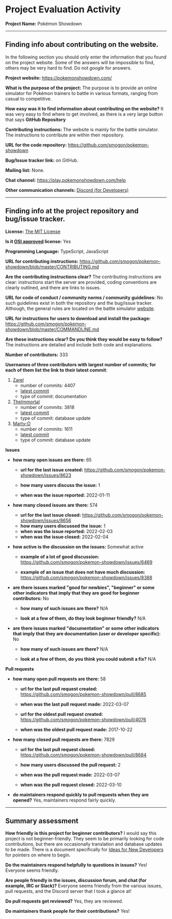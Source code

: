 # Project Evaluation Activity



__Project Name:__  Pokémon Showdown


---

## Finding info about contributing on the website.

In the following section you should only enter the information that you
found on the project website. Some of the answers will be impossible to find, others
may be very hard to find. Do not _google_ for answers.

__Project website:__ https://pokemonshowdown.com/


__What is the purpose of the project:__ The purpose is to provide an online simulator for Pokémon trainers to battle in various formats, ranging from casual to competitive.    


__How easy was it to find information about contributing on the website?__ It was very easy to find where to get involved, as there is a very large button that says **GitHub Repository**

__Contributing instructions:__ The website is mainly for the battle simulator. The instructions to contribute are within their repository.

__URL for the code repository:__ https://github.com/smogon/pokemon-showdown

__Bug/Issue tracker link:__ on GitHub.

__Mailing list:__ None.


__Chat channel:__ https://play.pokemonshowdown.com/help

__Other communication channels:__ [Discord (for Developers)](https://psim.us/development)

---

## Finding info at the project repository and bug/issue tracker.

__License:__ [The MIT License](https://opensource.org/licenses/MIT)

__Is it [OSI approved](https://opensource.org/licenses/alphabetical) license:__ Yes 

__Programming Language:__ TypeScript, JavaScript

__URL for contributing instructions:__ https://github.com/smogon/pokemon-showdown/blob/master/CONTRIBUTING.md

__Are the contributing instructions clear?__ The contributing instructions are clear: instructions start the server are provided, coding conventions are clearly outlined, and there are links to issues.

__URL for code of conduct / community norms / community guidelines:__ No such guidelines exist in both the repository and the bug/issue tracker. Although, the general rules are located on the battle simulator [website](https://pokemonshowdown.com/rules).

__URL for instructions for users to download and install the package:__ https://github.com/smogon/pokemon-showdown/blob/master/COMMANDLINE.md

__Are these instructions clear? Do you think they would be easy to follow?__ The instructions are detailed and include both code and explanations.


__Number of contributors:__ 333


__Usernames of three contributors with largest number of commits; for
each of them list the link to their latest commit__:

1. [Zarel](https://github.com/Zarel)
   - number of commits: 4407
   - [latest commit](https://github.com/smogon/pokemon-showdown/commit/e6b7e25fc94532f410354beccb05a060b0f13633)
   - type of commit: documentation
2. [TheImmortal](https://github.com/TheImmortal)
   - number of commits: 3818
   - [latest commit](https://github.com/smogon/pokemon-showdown/commit/44e66a6d816e5fa184ebbe2ee5b8ae68a426a9bf)
   - type of commit: database update 
3. [Marty-D](https://github.com/Marty-D)
   - number of commits: 1611
   - [latest commit](https://github.com/smogon/pokemon-showdown/commit/b597ef69965df53fa5fb66fc499546d6ffdf28ff)
   - type of commit: database update

__Issues__

- __how many open issues are there:__ 65

    - __url for the last issue created:__ https://github.com/smogon/pokemon-showdown/issues/8623

    - __how many users discuss the issue:__ 1
    
    - __when was the issue reported:__ 2022-01-11
    

- __how many closed issues are there:__ 574
    - __url for the last issue closed:__ https://github.com/smogon/pokemon-showdown/issues/8656
    - __how many users discussed the issue:__ 1
    - __when was the issue reported:__ 	2022-02-03 
    - __when was the issue closed:__ 2022-02-04

- __how active is the discussion on the issues:__ Somewhat active

    - __example of a lot of good discussion:__ https://github.com/smogon/pokemon-showdown/issues/6469
    
    - __example of an issue that does not have much discussion:__ https://github.com/smogon/pokemon-showdown/issues/8388



- __are there issues marked "good for newbies", "beginner" or some other indicators that imply that they are good for beginner contributors:__ No

    - __how many of such issues are there?__ N/A
    
    - __look at a few of them, do they look beginner friendly?__ N/A



- __are there issues marked "documentation" or some other indicators that imply that they are documentation (user or developer specific):__ No

    - __how many of such issues are there?__ N/A
    
    - __look at a few of them, do you think you could submit a fix?__ N/A



__Pull requests__

- __how many open pull requests are there:__ 58

    - __url for the last pull request created:__ https://github.com/smogon/pokemon-showdown/pull/8685
    
    - __when was the last pull request made:__ 2022-03-07

    - __url for the oldest pull request created:__ https://github.com/smogon/pokemon-showdown/pull/4076
    
    - __when was the oldest pull request made:__ 2017-10-22

- __how many closed pull requests are there:__ 7829

    - __url for the last pull request closed:__ https://github.com/smogon/pokemon-showdown/pull/8684
    
    - __how many users discussed the pull request:__ 2
    
    - __when was the pull request made:__ 2022-03-07
    
    - __when was the pull request closed:__ 2022-03-10
    

- __do maintainers respond quickly to pull requests when they are opened?__ Yes, maintainers respond fairly quickly.





---


## Summary assessment
__How friendly is this project for beginner contributors?__ I would say this project is not beginner-friendly. They seem to be primarily looking for code contributions, but there are occasionally translation and database updates to be made. There is a document specifically for [Ideas for New Developers](https://github.com/smogon/pokemon-showdown/issues/2444) for pointers on where to begin.


__Do the maintainers respond helpfully to questions in issues?__ Yes! Everyone seems friendly.


__Are people friendly in the issues, discussion forum, and chat (for example, IRC or Slack)?__ Everyone seems friendly from the various issues, pull requests, and the Discord server that I took a glance at!



__Do pull requests get reviewed?__ Yes, they are reviewed.



__Do maintainers thank people for their contributions?__ Yes!


